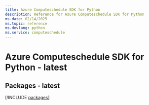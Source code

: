 ```yaml
---
title: Azure Computeschedule SDK for Python
description: Reference for Azure Computeschedule SDK for Python
ms.date: 02/14/2025
ms.topic: reference
ms.devlang: python
ms.service: computeschedule
---
```

# Azure Computeschedule SDK for Python - latest
## Packages - latest
[!INCLUDE [packages](computeschedule-index.md)]